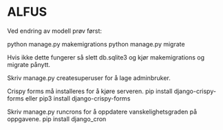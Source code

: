 # ALFUS

Ved endring av modell prøv først:

python manage.py makemigrations
python manage.py migrate

Hvis ikke dette fungerer så slett db.sqlite3 og kjør
makemigrations og migrate pånytt.

Skriv manage.py createsuperuser for å lage adminbruker. 

Crispy forms må installeres for å kjøre serveren.
pip install django-crispy-forms eller pip3 install django-crispy-forms

Skriv manage.py runcrons for å oppdatere vanskelighetsgraden på oppgavene.
pip install django_cron

